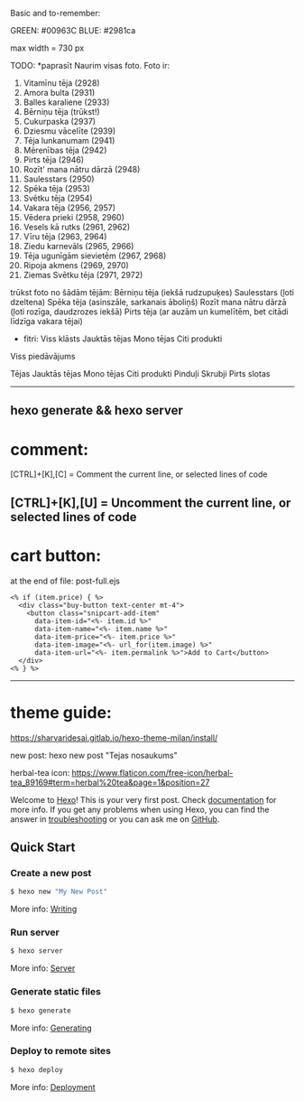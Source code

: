 Basic and to-remember:


GREEN: #00963C
BLUE: #2981ca

max width = 730 px

TODO:
*paprasīt Naurim visas foto. Foto ir:

1. Vitamīnu tēja (2928)
2. Amora bulta (2931)
3. Balles karaliene (2933)
4. Bērniņu tēja (trūkst!)
5. Cukurpaska (2937)
6. Dziesmu vācelīte (2939)
7. Tēja lunkanumam (2941)
8. Mērenības tēja (2942)
9. Pirts tēja (2946)
10. Rozīt' mana nātru dārzā (2948)
11. Saulesstars (2950)
12. Spēka tēja (2953)
13. Svētku tēja (2954)
14. Vakara tēja (2956, 2957)
15. Vēdera prieki (2958, 2960)
16. Vesels kā rutks (2961, 2962)
17. Vīru tēja (2963, 2964)
18. Ziedu karnevāls (2965, 2966)
19. Tēja ugunīgām sievietēm (2967, 2968)
20. Ripoja akmens (2969, 2970)
21. Ziemas Svētku tēja (2971, 2972)

trūkst foto no šādām tējām:
Bērniņu tēja (iekšā rudzupuķes)
Saulesstars (ļoti dzeltena)
Spēka tēja (asinszāle, sarkanais āboliņš)
Rozīt mana nātru dārzā (ļoti rozīga, daudzrozes iekšā)
Pirts tēja (ar auzām un kumelītēm, bet citādi līdzīga vakara tējai)


* fitri:
Viss klāsts
Jauktās tējas
Mono tējas
Citi produkti

Viss piedāvājums

Tējas
  Jauktās tējas
  Mono tējas
Citi produkti
  Pinduļi
  Skrubji
  Pirts slotas

---------------------

hexo generate && hexo server
-------------------
# comment:
[CTRL]+[K],[C] = Comment the current line, or selected lines of code

[CTRL]+[K],[U] = Uncomment the current line, or selected lines of code
---------------------
# cart button:
at the end of file: post-full.ejs


    <% if (item.price) { %>
      <div class="buy-button text-center mt-4">
        <button class="snipcart-add-item"
          data-item-id="<%- item.id %>"
          data-item-name="<%- item.name %>"
          data-item-price="<%- item.price %>"
          data-item-image="<%- url_for(item.image) %>"
          data-item-url="<%- item.permalink %>">Add to Cart</button>
      </div>
    <% } %>
----------------------
# theme guide:
https://sharvaridesai.gitlab.io/hexo-theme-milan/install/

new post:
hexo new post "Tejas nosaukums"

herbal-tea icon:
https://www.flaticon.com/free-icon/herbal-tea_89169#term=herbal%20tea&page=1&position=27

Welcome to [Hexo](https://hexo.io/)! This is your very first post. Check [documentation](https://hexo.io/docs/) for more info. If you get any problems when using Hexo, you can find the answer in [troubleshooting](https://hexo.io/docs/troubleshooting.html) or you can ask me on [GitHub](https://github.com/hexojs/hexo/issues).

## Quick Start

### Create a new post

``` bash
$ hexo new "My New Post"
```

More info: [Writing](https://hexo.io/docs/writing.html)

### Run server

``` bash
$ hexo server
```

More info: [Server](https://hexo.io/docs/server.html)

### Generate static files

``` bash
$ hexo generate
```

More info: [Generating](https://hexo.io/docs/generating.html)

### Deploy to remote sites

``` bash
$ hexo deploy
```

More info: [Deployment](https://hexo.io/docs/deployment.html)